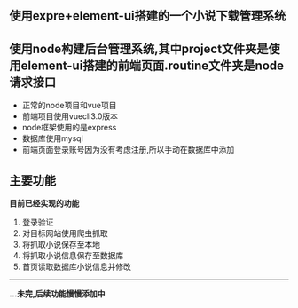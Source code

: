 使用expre+element-ui搭建的一个小说下载管理系统
----

使用node构建后台管理系统,其中project文件夹是使用element-ui搭建的前端页面.routine文件夹是node请求接口
----
+ 正常的node项目和vue项目
+ 前端项目使用vuecli3.0版本
+ node框架使用的是express
+ 数据库使用mysql
+ 前端页面登录账号因为没有考虑注册,所以手动在数据库中添加

主要功能
----
**目前已经实现的功能**
1. 登录验证
2. 对目标网站使用爬虫抓取
3. 将抓取小说保存至本地
4. 将抓取小说信息保存至数据库
5. 首页读取数据库小说信息并修改
----
**...未完,后续功能慢慢添加中**
